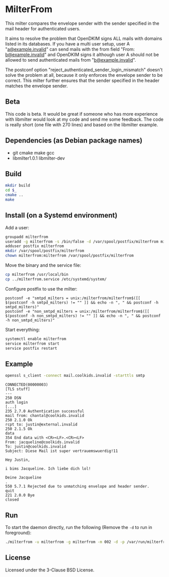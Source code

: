# MilterFrom
This milter compares the envelope sender with the sender specified in the mail header for authenticated users.

It aims to resolve the problem that OpenDKIM signs ALL mails with domains listed in its databases. If you have a multi user setup, user A "a@example.invalid" can send mails with the from field "From: b@example.invalid" and OpenDKIM signs it although user A should not be allowed to send authenticated mails from "b@example.invalid".

The postconf option "reject_authenticated_sender_login_mismatch" doesn't solve the problem at all, because it only enforces the envelope sender to be correct. This milter further ensures that the sender specified in the header matches the envelope sender.

## Beta
This code is beta. It would be great if someone who has more experience with libmilter would look at my code and send me some feedback. The code is really short (one file with 270 lines) and based on the libmilter example.

## Dependencies (as Debian package names)
* git cmake make gcc
* libmilter1.0.1 libmilter-dev

## Build
```bash
mkdir build
cd $_
cmake ..
make
```

## Install (on a Systemd environment)
Add a user:
```bash
groupadd milterfrom
useradd -g milterfrom -s /bin/false -d /var/spool/postfix/milterfrom milterfrom
adduser postfix milterfrom
mkdir /var/spool/postfix/milterfrom
chown milterfrom:milterfrom /var/spool/postfix/milterfrom
```

Move the binary and the service file:
```bash
cp milterfrom /usr/local/bin
cp ../milterfrom.service /etc/systemd/system/
```

Configure postfix to use the milter:
```
postconf -e "smtpd_milters = unix:/milterfrom/milterfrom$([[ $(postconf -h smtpd_milters) != "" ]] && echo -n ", " && postconf -h smtpd_milters)"
postconf -e "non_smtpd_milters = unix:/milterfrom/milterfrom$([[ $(postconf -h non_smtpd_milters) != "" ]] && echo -n ", " && postconf -h non_smtpd_milters)"
```

Start everything:
```bash
systemctl enable milterfrom
service milterfrom start
service postfix restart
```

## Example
```bash
openssl s_client -connect mail.coolkids.invalid -starttls smtp
```
```
CONNECTED(00000003)
[TLS stuff]
---
250 DSN
auth login
[...]
235 2.7.0 Authentication successful
mail from: chantal@coolkids.invalid
250 2.1.0 Ok
rcpt to: justin@external.invalid
250 2.1.5 Ok
data
354 End data with <CR><LF>.<CR><LF>
From: jacqueline@coolkids.invalid
To: justin@coolkids.invalid
Subject: Diese Mail ist super vertrauemswuerdig!11

Hey Justin,

i bims Jacqueline. Ich liebe dich lol!

Deine Jacqueline
.
550 5.7.1 Rejected due to unmatching envelope and header sender.
quit
221 2.0.0 Bye
closed
```

## Run
To start the daemon directly, run the following (Remove the `-d` to run in foreground):
```bash
./milterfrom -u milterfrom -g milterfrom -m 002 -d -p /var/run/milterfrom.pid -s /var/spool/postfix/milterfrom/milterfrom
```

## License
Licensed under the 3-Clause BSD License.

